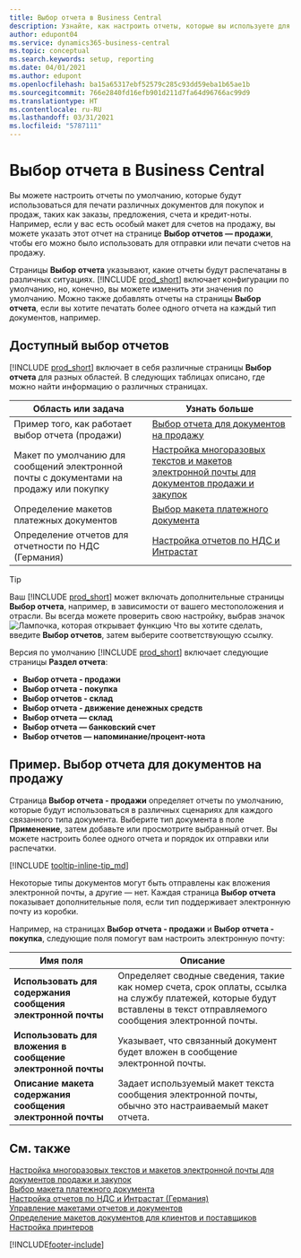 ```yaml
---
title: Выбор отчета в Business Central
description: Узнайте, как настроить отчеты, которые вы используете для печати различных типов документов в Business Central.
author: edupont04
ms.service: dynamics365-business-central
ms.topic: conceptual
ms.search.keywords: setup, reporting
ms.date: 04/01/2021
ms.author: edupont
ms.openlocfilehash: ba15a65317ebf52579c285c93dd59eba1b65ae1b
ms.sourcegitcommit: 766e2840fd16efb901d211d7fa64d96766ac99d9
ms.translationtype: HT
ms.contentlocale: ru-RU
ms.lasthandoff: 03/31/2021
ms.locfileid: "5787111"
---
```

# <a name="report-selection-in-business-central"></a>Выбор отчета в Business Central

Вы можете настроить отчеты по умолчанию, которые будут использоваться для печати различных документов для покупок и продаж, таких как заказы, предложения, счета и кредит-ноты. Например, если у вас есть особый макет для счетов на продажу, вы можете указать этот отчет на странице **Выбор отчетов — продажи**, чтобы его можно было использовать для отправки или печати счетов на продажу.  

Страницы **Выбор отчета** указывают, какие отчеты будут распечатаны в различных ситуациях. [!INCLUDE [prod_short](includes/prod_short.md)] включает конфигурации по умолчанию, но, конечно, вы можете изменить эти значения по умолчанию. Можно также добавлять отчеты на страницы **Выбор отчета**, если вы хотите печатать более одного отчета на каждый тип документов, например.  

## <a name="available-report-selections"></a>Доступный выбор отчетов

[!INCLUDE [prod_short](includes/prod_short.md)] включает в себя различные страницы **Выбор отчета** для разных областей. В следующих таблицах описано, где можно найти информацию о различных страницах.  

|Область или задача  |Узнать больше|
|--------------|----------|
|Пример того, как работает выбор отчета (продажи)|[Выбор отчета для документов на продажу](#example-report-selection-for-sales-documents)|
|Макет по умолчанию для сообщений электронной почты с документами на продажу или покупку  |[Настройка многоразовых текстов и макетов электронной почты для документов продажи и закупок](admin-how-setup-email.md#set-up-reusable-email-texts-and-layouts-for-sales-and-purchase-documents) |
|Определение макетов платежных документов     |[Выбор макета платежного документа](finance-how-define-check-layouts.md) |
|Определение отчетов для отчетности по НДС (Германия)|[Настройка отчетов по НДС и Интрастат](LocalFunctionality/Germany/how-to-set-up-reports-for-vat-and-intrastat.md) |

> [!TIP]
> Ваш [!INCLUDE [prod_short](includes/prod_short.md)] может включать дополнительные страницы **Выбор отчета**, например, в зависимости от вашего местоположения и отрасли. Вы всегда можете проверить свою настройку, выбрав значок ![Лампочка, которая открывает функцию Что вы хотите сделать](media/ui-search/search_small.png "Что вы хотите сделать"), введите **Выбор отчетов**, затем выберите соответствующую ссылку.

Версия по умолчанию [!INCLUDE [prod_short](includes/prod_short.md)] включает следующие страницы **Раздел отчета**:

* **Выбор отчета - продажи**  
* **Выбор отчета - покупка**  
* **Выбор отчетов - склад**  
* **Выбор отчета - движение денежных средств**  
* **Выбор отчета — склад**  
* **Выбор отчета — банковский счет**  
* **Выбор отчетов — напоминание/процент-нота**  

## <a name="example-report-selection-for-sales-documents"></a>Пример. Выбор отчета для документов на продажу

Страница **Выбор отчета - продажи** определяет отчеты по умолчанию, которые будут использоваться в различных сценариях для каждого связанного типа документа. Выберите тип документа в поле **Применение**, затем добавьте или просмотрите выбранный отчет. Вы можете настроить более одного отчета и порядок их отправки или распечатки.  

[!INCLUDE [tooltip-inline-tip_md](includes/tooltip-inline-tip_md.md)]

Некоторые типы документов могут быть отправлены как вложения электронной почты, а другие — нет. Каждая страница **Выбор отчета** показывает дополнительные поля, если тип поддерживает электронную почту из коробки.  

Например, на страницах **Выбор отчета - продажи** и **Выбор отчета - покупка**, следующие поля помогут вам настроить электронную почту:

|Имя поля |Описание  |
|-----------|-------------|
|**Использовать для содержания сообщения электронной почты**| Определяет сводные сведения, такие как номер счета, срок оплаты, ссылка на службу платежей, которые будут вставлены в текст отправляемого сообщения электронной почты.        |
|**Использовать для вложения в сообщение электронной почты**| Указывает, что связанный документ будет вложен в сообщение электронной почты.|
|**Описание макета содержания сообщения электронной почты**|Задает используемый макет текста сообщения электронной почты, обычно это настраиваемый макет отчета. |

## <a name="see-also"></a>См. также

[Настройка многоразовых текстов и макетов электронной почты для документов продажи и закупок](admin-how-setup-email.md#set-up-reusable-email-texts-and-layouts-for-sales-and-purchase-documents)  
[Выбор макета платежного документа](finance-how-define-check-layouts.md)  
[Настройка отчетов по НДС и Интрастат (Германия)](LocalFunctionality/Germany/how-to-set-up-reports-for-vat-and-intrastat.md)  
[Управление макетами отчетов и документов](ui-manage-report-layouts.md)  
[Определение макетов документов для клиентов и поставщиков](ui-define-customer-vendor-document-layouts.md)  
[Настройка принтеров](ui-specify-printer-selection-reports.md)  


[!INCLUDE[footer-include](includes/footer-banner.md)]